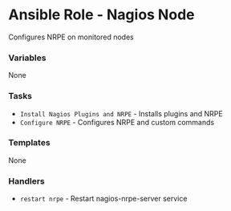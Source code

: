 # Ansible Role - Nagios Node

Configures NRPE on monitored nodes

### Variables

None

### Tasks

* `Install Nagios Plugins and NRPE` - Installs plugins and NRPE
* `Configure NRPE` - Configures NRPE and custom commands

### Templates

None

### Handlers

* `restart nrpe` - Restart nagios-nrpe-server service
